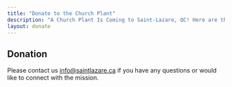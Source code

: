 ```yaml
---
title: "Donate to the Church Plant"
description: "A Church Plant Is Coming to Saint-Lazare, QC! Here are the informations if you are called to donate."
layout: donate
---
```

## Donation

Please contact us info@saintlazare.ca if you have any questions or would like to connect with the mission.
